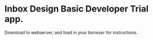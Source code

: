 # Inbox Design Basic Developer Trial app.
Download to webserver, and load in your borwser for instructions. 
